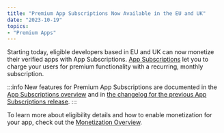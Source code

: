 ```yaml
---
title: "Premium App Subscriptions Now Available in the EU and UK"
date: "2023-10-19"
topics:
- "Premium Apps"
---
```


Starting today, eligible developers based in EU and UK can now monetize their verified apps with App Subscriptions. [App Subscriptions](/docs/monetization/overview) let you to charge your users for premium functionality with a recurring, monthly subscription.

:::info
New features for Premium App Subscriptions are documented in the [App Subscriptions overview](/docs/monetization/overview) and in [the changelog for the previous App Subscriptions release](/docs/change-log#premium-app-subscriptions-available-in-the-us).
:::

To learn more about eligibility details and how to enable monetization for your app, check out the [Monetization Overview](/docs/monetization/overview).
